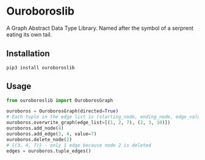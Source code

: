 # Ouroboroslib

A Graph Abstract Data Type Library. Named after the symbol of a serprent eating its own tail.

## Installation

`pip3 install ouroboroslib`

## Usage

```py
from ouroboroslib import OuroborosGraph

ouroboros = OuroborosGraph(directed=True)
# Each tuple in the edge list is (starting_node, ending_node, edge_value)
ouroboros.overwrite_graph(edge_list=[(1, 2, 7), (2, 3, 10)])
ouroboros.add_node(4)
ouroboros.add_edge(3, 4, value=7)
ouroboros.delete_node(2)
# {(3, 4, 7)} - only 1 edge because node 2 is deleted
edges = ouroboros.tuple_edges()
```
